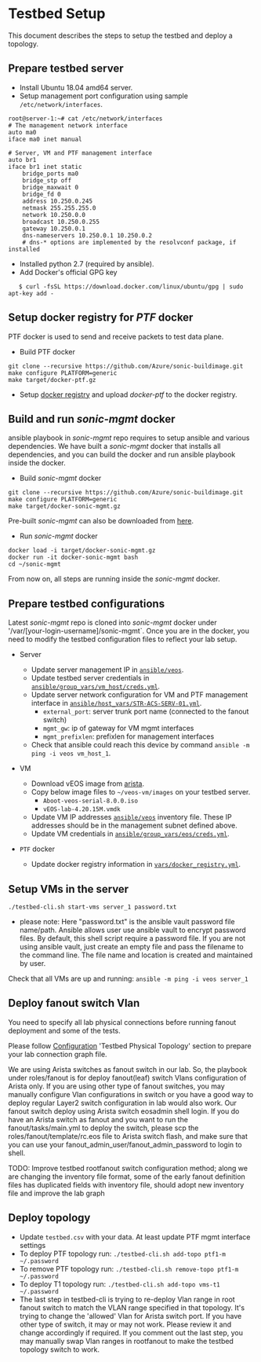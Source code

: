# Testbed Setup

This document describes the steps to setup the testbed and deploy a topology.

## Prepare testbed server

- Install Ubuntu 18.04 amd64 server.
- Setup management port configuration using sample ```/etc/network/interfaces```.

```
root@server-1:~# cat /etc/network/interfaces
# The management network interface
auto ma0
iface ma0 inet manual

# Server, VM and PTF management interface
auto br1
iface br1 inet static
    bridge_ports ma0
    bridge_stp off
    bridge_maxwait 0
    bridge_fd 0
    address 10.250.0.245
    netmask 255.255.255.0
    network 10.250.0.0
    broadcast 10.250.0.255
    gateway 10.250.0.1
    dns-nameservers 10.250.0.1 10.250.0.2
    # dns-* options are implemented by the resolvconf package, if installed
```

- Installed python 2.7 (required by ansible).
- Add Docker's official GPG key
```
   $ curl -fsSL https://download.docker.com/linux/ubuntu/gpg | sudo apt-key add -
```

## Setup docker registry for *PTF* docker

PTF docker is used to send and receive packets to test data plane.

- Build PTF docker
```
git clone --recursive https://github.com/Azure/sonic-buildimage.git
make configure PLATFORM=generic
make target/docker-ptf.gz
```

- Setup [docker registry](https://docs.docker.com/registry/) and upload *docker-ptf* to the docker registry.

## Build and run *sonic-mgmt* docker

ansible playbook in *sonic-mgmt* repo requires to setup ansible and various dependencies.
We have built a *sonic-mgmt* docker that installs all dependencies, and you can build
the docker and run ansible playbook inside the docker.

- Build *sonic-mgmt* docker
```
git clone --recursive https://github.com/Azure/sonic-buildimage.git
make configure PLATFORM=generic
make target/docker-sonic-mgmt.gz
```

Pre-built *sonic-mgmt* can also be downloaded from [here](https://sonic-jenkins.westus2.cloudapp.azure.com/job/bldenv/job/docker-sonic-mgmt/lastSuccessfulBuild/artifact/sonic-buildimage/target/docker-sonic-mgmt.gz).

- Run *sonic-mgmt* docker
```
docker load -i target/docker-sonic-mgmt.gz
docker run -it docker-sonic-mgmt bash
cd ~/sonic-mgmt
```

From now on, all steps are running inside the *sonic-mgmt* docker.

## Prepare testbed configurations

Latest *sonic-mgmt* repo is cloned into *sonic-mgmt* docker under '/var/[your-login-username]/sonic-mgmt`.
Once you are in the docker, you need to modify the testbed configuration files to reflect your lab setup.

- Server
  - Update server management IP in [```ansible/veos```](../veos).
  - Update testbed server credentials in [```ansible/group_vars/vm_host/creds.yml```](../group_vars/vm_host/creds.yml).
  - Update server network configuration for VM and PTF management interface in [```ansible/host_vars/STR-ACS-SERV-01.yml```](../host_vars/STR-ACS-SERV-01.yml).
    - ```external_port```: server trunk port name (connected to the fanout switch)
    - ```mgmt_gw```: ip of gateway for VM mgmt interfaces
    - ```mgmt_prefixlen```: prefixlen for management interfaces
  - Check that ansible could reach this device by command ```ansible -m ping -i veos vm_host_1```.

- VM
  - Download vEOS image from [arista](https://www.arista.com/en/support/software-download).
  - Copy below image files to ```~/veos-vm/images``` on your testbed server.
     - ```Aboot-veos-serial-8.0.0.iso```
     - ```vEOS-lab-4.20.15M.vmdk```
  - Update VM IP addresses [```ansible/veos```](../voes) inventory file. These IP addresses should be in the management subnet defined above.
  - Update VM credentials in [```ansible/group_vars/eos/creds.yml```](../group_vars/eos/creds.yml).

- ```PTF``` docker
  - Update docker registry information in [```vars/docker_registry.yml```](../vars/docker_registry.yml).

## Setup VMs in the server

```
./testbed-cli.sh start-vms server_1 password.txt
```
  - please note: Here "password.txt" is the ansible vault password file name/path. Ansible allows user use ansible vault to encrypt password files. By default, this shell script require a password file. If you are not using ansible vault, just create an empty file and pass the filename to the command line. The file name and location is created and maintained by user.

Check that all VMs are up and running: ```ansible -m ping -i veos server_1```

## Deploy fanout switch Vlan

You need to specify all lab physical connections before running fanout deployment and some of the tests.

Please follow [Configuration](README.testbed.Config.md) 'Testbed Physical Topology' section to prepare your lab connection graph file.

We are using Arista switches as fanout switch in our lab. So, the playbook under roles/fanout is for deploy fanout(leaf) switch Vlans configuration of Arista only. If you are using other type of fanout switches, you may manually configure Vlan configurations in switch or you have a good way to deploy regular Layer2 switch configuration in lab would also work. Our fanout switch deploy using Arista switch eosadmin shell login. If you do have an Arista switch as fanout and you want to run the fanout/tasks/main.yml to deploy the switch, please scp the roles/fanout/template/rc.eos file to Arista switch flash, and make sure that you can use your fanout_admin_user/fanout_admin_password to login to shell.

TODO: Improve testbed rootfanout switch configuration method; along we are changing the inventory file format, some of the early fanout definition files has duplicated fields with inventory file, should adopt new inventory file and improve the lab graph

## Deploy topology

- Update ```testbed.csv``` with your data. At least update PTF mgmt interface settings
- To deploy PTF topology run: ```./testbed-cli.sh add-topo ptf1-m ~/.password```
- To remove PTF topology run: ```./testbed-cli.sh remove-topo ptf1-m ~/.password```
- To deploy T1 topology run: ```./testbed-cli.sh add-topo vms-t1 ~/.password```
- The last step in testbed-cli is trying to re-deploy Vlan range in root fanout switch to match the VLAN range specified in that topology. It's trying to change the 'allowed' Vlan for Arista switch port. If you have other type of switch, it may or may not work. Please review it and change accordingly if required. If you comment out the last step, you may manually swap Vlan ranges in rootfanout to make the testbed topology switch to work.
